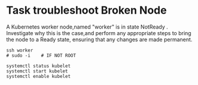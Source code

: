 # Task troubleshoot Broken Node

A Kubernetes worker node,named "worker" is in state NotReady .
Investigate why this is the case,and perform any appropriate steps to bring the node to a Ready state, ensuring that any changes are made permanent.

```
ssh worker
# sudo -i    # IF NOT ROOT

systemctl status kubelet
systemctl start kubelet
systemctl enable kubelet
```

